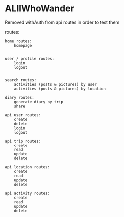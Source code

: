 # ALllWhoWander

Removed withAuth from api routes in order to test them 

routes: 

    home routes:
        homepage


    user / profile routes:
        login 
        logout
        

    search routes:
        activities (posts & pictures) by user
        activities (posts & pictures) by location

    diary routes:
        generate diary by trip 
        share

    api user routes:
        create
        delete
        login
        logout
    
    api trip routes:
        create
        read
        update
        delete
    
    api location routes: 
        create
        read
        update
        delete
    
    api activity routes:
        create
        read
        update
        delete
